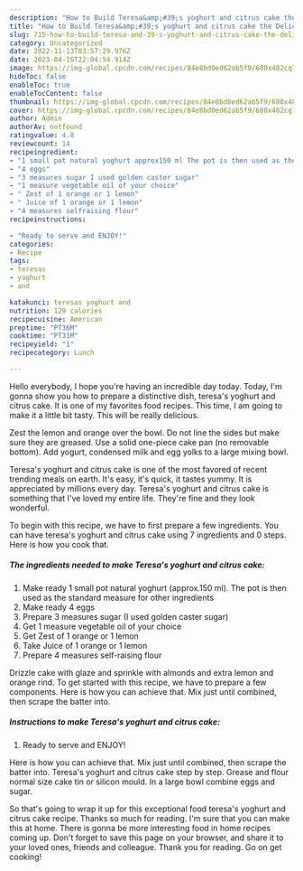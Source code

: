 ```yaml
---
description: "How to Build Teresa&amp;#39;s yoghurt and citrus cake the Delicious"
title: "How to Build Teresa&amp;#39;s yoghurt and citrus cake the Delicious"
slug: 715-how-to-build-teresa-and-39-s-yoghurt-and-citrus-cake-the-delicious
category: Uncategorized
date: 2022-11-13T03:57:29.976Z
date: 2023-04-16T22:04:54.914Z
image: https://img-global.cpcdn.com/recipes/84e8bd0ed62ab5f9/680x482cq70/teresas-yoghurt-and-citrus-cake-recipe-main-photo.jpg
hideToc: false
enableToc: true
enableTocContent: false
thumbnail: https://img-global.cpcdn.com/recipes/84e8bd0ed62ab5f9/680x482cq70/teresas-yoghurt-and-citrus-cake-recipe-main-photo.jpg
cover: https://img-global.cpcdn.com/recipes/84e8bd0ed62ab5f9/680x482cq70/teresas-yoghurt-and-citrus-cake-recipe-main-photo.jpg
author: Admin
authorAv: notfound
ratingvalue: 4.8
reviewcount: 14
recipeingredient:
- "1 small pot natural yoghurt approx150 ml The pot is then used as the standard measure for other ingredients"
- "4 eggs"
- "3 measures sugar I used golden caster sugar"
- "1 measure vegetable oil of your choice"
- " Zest of 1 orange or 1 lemon"
- " Juice of 1 orange or 1 lemon"
- "4 measures selfraising flour"
recipeinstructions:

- "Ready to serve and ENJOY!"
categories:
- Recipe
tags:
- teresas
- yoghurt
- and

katakunci: teresas yoghurt and 
nutrition: 129 calories
recipecuisine: American
preptime: "PT36M"
cooktime: "PT31M"
recipeyield: "1"
recipecategory: Lunch

---
```



Hello everybody, I hope you're having an incredible day today. Today, I'm gonna show you how to prepare a distinctive dish, teresa&#39;s yoghurt and citrus cake. It is one of my favorites food recipes. This time, I am going to make it a little bit tasty. This will be really delicious.

Zest the lemon and orange over the bowl. Do not line the sides but make sure they are greased. Use a solid one-piece cake pan (no removable bottom). Add yogurt, condensed milk and egg yolks to a large mixing bowl.

Teresa&#39;s yoghurt and citrus cake is one of the most favored of recent trending meals on earth. It's easy, it's quick, it tastes yummy. It is appreciated by millions every day. Teresa&#39;s yoghurt and citrus cake is something that I've loved my entire life. They're fine and they look wonderful.


To begin with this recipe, we have to first prepare a few ingredients. You can have teresa&#39;s yoghurt and citrus cake using 7 ingredients and 0 steps. Here is how you cook that.

<!--inarticleads1-->

##### The ingredients needed to make Teresa&#39;s yoghurt and citrus cake:

1. Make ready 1 small pot natural yoghurt (approx.150 ml). The pot is then used as the standard measure for other ingredients
1. Make ready 4 eggs
1. Prepare 3 measures sugar (I used golden caster sugar)
1. Get 1 measure vegetable oil of your choice
1. Get  Zest of 1 orange or 1 lemon
1. Take  Juice of 1 orange or 1 lemon
1. Prepare 4 measures self-raising flour


Drizzle cake with glaze and sprinkle with almonds and extra lemon and orange rind. To get started with this recipe, we have to prepare a few components. Here is how you can achieve that. Mix just until combined, then scrape the batter into. 

<!--inarticleads2-->

##### Instructions to make Teresa&#39;s yoghurt and citrus cake:


1. Ready to serve and ENJOY!

Here is how you can achieve that. Mix just until combined, then scrape the batter into. Teresa&#39;s yoghurt and citrus cake step by step. Grease and flour normal size cake tin or silicon mould. In a large bowl combine eggs and sugar. 

So that's going to wrap it up for this exceptional food teresa&#39;s yoghurt and citrus cake recipe. Thanks so much for reading. I'm sure that you can make this at home. There is gonna be more interesting food in home recipes coming up. Don't forget to save this page on your browser, and share it to your loved ones, friends and colleague. Thank you for reading. Go on get cooking!
